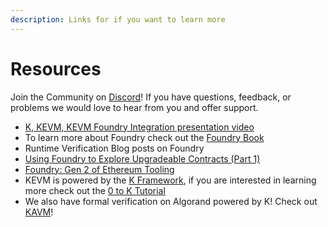 ```yaml
---
description: Links for if you want to learn more
---
```


# Resources

Join the Community on [Discord](https://discord.gg/CurfmXNtbN)! If you have questions, feedback, or problems we would love to hear from you and offer support.

* [K, KEVM, KEVM Foundry Integration presentation video](https://www.youtube.com/watch?v=9PLnQStkiUo)
* To learn more about Foundry check out the [Foundry Book](https://book.getfoundry.sh/)&#x20;
* Runtime Verification Blog posts on Foundry
* [Using Foundry to Explore Upgradeable Contracts (Part 1)](https://runtimeverification.com/blog/using-foundry-to-explore-upgradeable-contracts-part-1)
* [Foundry: Gen 2 of Ethereum Tooling](https://runtimeverification.com/blog/foundry-gen-2-of-ethereum-tooling)
* KEVM is powered by the [K Framework](https://kframework.org/), if you are interested in learning more check out the [0 to K Tutorial](https://runtimeverification.com/blog/from-0-to-k-tutorial)
* We also have formal verification on Algorand powered by K! Check out [KAVM](https://runtimeverification.com/blog/runtime-verification-brings-formal-verification-to-algorand)!
